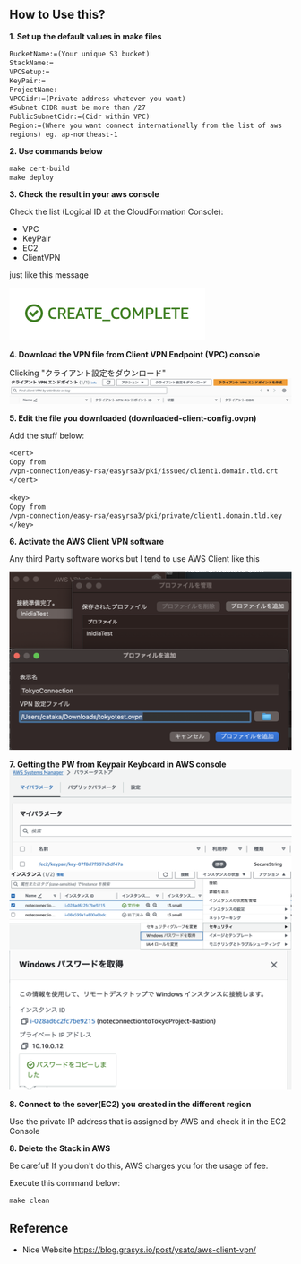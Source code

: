## How to Use this?

**1. Set up the default values in make files**
```
BucketName:=(Your unique S3 bucket)
StackName:=
VPCSetup:=
KeyPair:=
ProjectName:
VPCCidr:=(Private address whatever you want)
#Subnet CIDR must be more than /27
PublicSubnetCidr:=(Cidr within VPC)
Region:=(Where you want connect internationally from the list of aws regions) eg. ap-northeast-1
```
**2. Use commands below**
```
make cert-build
make deploy
```
**3. Check the result in your aws console**

Check the list (Logical ID at the CloudFormation Console):
- VPC
- KeyPair
- EC2
- ClientVPN

just like this message

![test](./images/cfnstatus.png)

**4. Download the VPN file from Client VPN Endpoint (VPC) console**

Clicking "クライアント設定をダウンロード"
![VPNfile](./images/vpnfile.png)

**5. Edit the file you downloaded (downloaded-client-config.ovpn)**

Add the stuff below:
```
<cert>
Copy from
/vpn-connection/easy-rsa/easyrsa3/pki/issued/client1.domain.tld.crt
</cert>

<key>
Copy from
/vpn-connection/easy-rsa/easyrsa3/pki/private/client1.domain.tld.key
</key>
```
**6. Activate the AWS Client VPN software**

Any third Party software works but I tend to use AWS Client like this

![vpnsoft](./images/vpnfilesetup.png)

**7. Getting the PW from Keypair Keyboard in AWS console**
![ssmcheck](./images/ssmcheck.png)
![windowspw](./images/windowspw.png)
![windowspw2](./images/windowspw2.png)

**8. Connect to the sever(EC2) you created in the different region**

Use the private IP address that is assigned by AWS and check it in the EC2 Console

**8. Delete the Stack in AWS**

Be careful! If you don't do this, AWS charges you for the usage of fee.

Execute this command below:
```
make clean
```

## Reference

- Nice Website
https://blog.grasys.io/post/ysato/aws-client-vpn/


